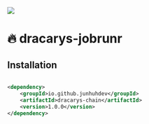 ![](https://github.com/junhuhdev/dracarys-jobrunr/blob/master/logo.png?raw=true)

# 🔥 dracarys-jobrunr

Installation
------------

```xml

<dependency>
    <groupId>io.github.junhuhdev</groupId>
    <artifactId>dracarys-chain</artifactId>
    <version>1.0.0</version>
</dependency>
```
